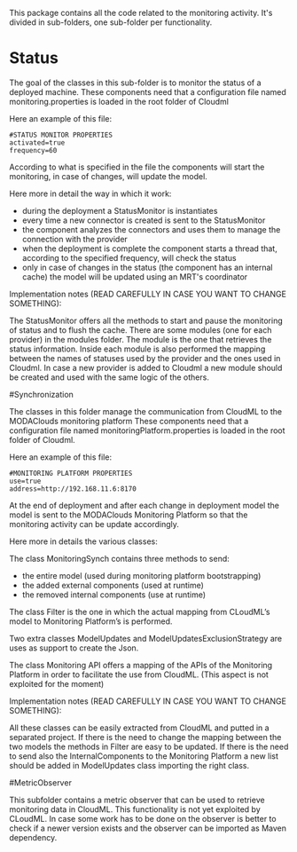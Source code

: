 This package contains all the code related to the monitoring activity. It's divided in sub-folders, one sub-folder per functionality.

# Status
The goal of the classes in this sub-folder is to monitor the status of a deployed machine.
These components need that a configuration file named monitoring.properties is loaded in the root folder of Cloudml

Here an example of this file:
```
#STATUS MONITOR PROPERTIES
activated=true 
frequency=60
```
According to what is specified in the file the components will start the monitoring, in case of changes, will update the model.

Here more in detail the way in which it work:
- during the deployment a StatusMonitor is instantiates
- every time a new connector is created is sent to the StatusMonitor 
- the component analyzes the connectors and uses them to manage the connection with the provider
- when the deployment is complete the component starts a thread that, according to the specified frequency, will check the status
- only in case of changes in the status (the component has an internal cache) the model will be updated using an MRT's coordinator

Implementation notes (READ CAREFULLY IN CASE YOU WANT TO CHANGE SOMETHING):

The StatusMonitor offers all the methods to start and pause the monitoring of status and to flush the cache. 
There are some modules (one for each provider) in the modules folder. The module is the one that retrieves the status information.
Inside each module is also performed the mapping between the names of statuses used by the provider and the ones used in Cloudml.
In case a new provider is added to Cloudml a new module should be created and used with the same logic of the others.

#Synchronization

The classes in this folder manage the communication from CloudML to the MODAClouds monitoring platform
These components need that a configuration file named monitoringPlatform.properties is loaded in the root folder of Cloudml.

Here an example of this file:
```
#MONITORING PLATFORM PROPERTIES
use=true
address=http://192.168.11.6:8170
```
At the end of deployment and after each change in deployment model the model is sent to the MODAClouds Monitoring Platform so that the monitoring activity can be update accordingly.

Here more in details the various classes:

The class MonitoringSynch contains three methods to send:
- the entire model (used during monitoring platform bootstrapping)
- the added external components (used at runtime)
- the removed internal components (use at runtime)

The class Filter is the one in which the actual mapping from CLoudML’s model to Monitoring Platform’s is performed.

Two extra classes ModelUpdates and ModelUpdatesExclusionStrategy are uses as support to create the Json.

The class Monitoring API offers a mapping of the APIs of the Monitoring Platform in order to facilitate the use from CloudML. (This aspect is not exploited for the moment)

Implementation notes (READ CAREFULLY IN CASE YOU WANT TO CHANGE SOMETHING):

All these classes can be easily extracted from CloudML and putted in a separated project.
If there is the need to change the mapping between the two models the methods in Filter are easy to be updated.
If there is the need to send also the InternalComponents to the Monitoring Platform a new list should be added in ModelUpdates class importing the right class.

#MetricObserver

This subfolder contains a metric observer that can be used to retrieve monitoring data in CloudML.
This functionality is not yet exploited by CLoudML. In case some work has to be done on the observer is better to check if a newer version exists and the observer can be imported as Maven dependency.
